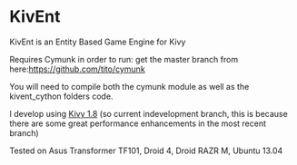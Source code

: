 KivEnt
======

KivEnt is an Entity Based Game Engine for Kivy

Requires Cymunk in order to run: 
get the master branch from here:https://github.com/tito/cymunk

You will need to compile both the cymunk module as well as the kivent_cython folders code.

I develop using [Kivy 1.8](https://github.com/kivy/kivy) (so current indevelopment branch, this is because there are some great performance enhancements
in the most recent branch)

Tested on Asus Transformer TF101, Droid 4, Droid RAZR M, Ubuntu 13.04 
